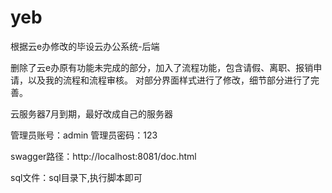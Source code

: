 # yeb
根据云e办修改的毕设云办公系统-后端

删除了云e办原有功能未完成的部分，加入了流程功能，包含请假、离职、报销申请，以及我的流程和流程审核。
对部分界面样式进行了修改，细节部分进行了完善。

云服务器7月到期，最好改成自己的服务器

管理员账号：admin
管理员密码：123

swagger路径：http://localhost:8081/doc.html

sql文件：sql目录下,执行脚本即可

